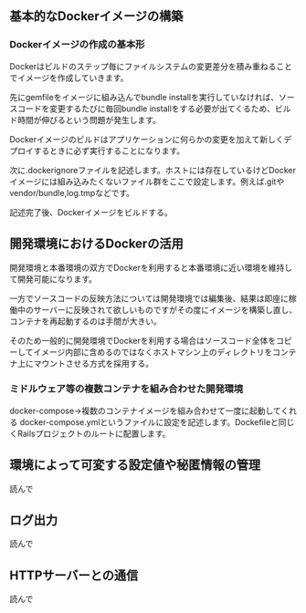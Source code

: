 ## 基本的なDockerイメージの構築
### Dockerイメージの作成の基本形
Dockerはビルドのステップ毎にファイルシステムの変更差分を積み重ねることでイメージを作成していきます。

先にgemfileをイメージに組み込んでbundle installを実行していなければ、ソースコードを変更するたびに毎回bundle installをする必要が出てくるため、ビルド時間が伸びるという問題が発生します。

Dockerイメージのビルドはアプリケーションに何らかの変更を加えて新しくデプロイするときに必ず実行することになります。

次に.dockerignoreファイルを記述します。ホストには存在しているけどDockerイメージには組み込みたくないファイル群をここで設定します。例えば.gitやvendor/bundle,log.tmpなどです。

記述完了後、Dockerイメージをビルドする。

## 開発環境におけるDockerの活用
開発環境と本番環境の双方でDockerを利用すると本番環境に近い環境を維持して開発可能になります。

一方でソースコードの反映方法については開発環境では編集後、結果は即座に稼働中のサーバーに反映されて欲しいものですがその度にイメージを構築し直し、コンテナを再起動するのは手間が大きい。

そのため一般的に開発環境でDockerを利用する場合はソースコード全体をコピーしてイメージ内部に含めるのではなくホストマシン上のディレクトリをコンテナ上にマウントさせる方式を採用する。

### ミドルウェア等の複数コンテナを組み合わせた開発環境
docker-compose→複数のコンテナイメージを組み合わせて一度に起動してくれる
docker-compose.ymlというファイルに設定を記述します。Dockefileと同じくRailsプロジェクトのルートに配置します。

## 環境によって可変する設定値や秘匿情報の管理
読んで

## ログ出力
読んで
## HTTPサーバーとの通信
読んで
